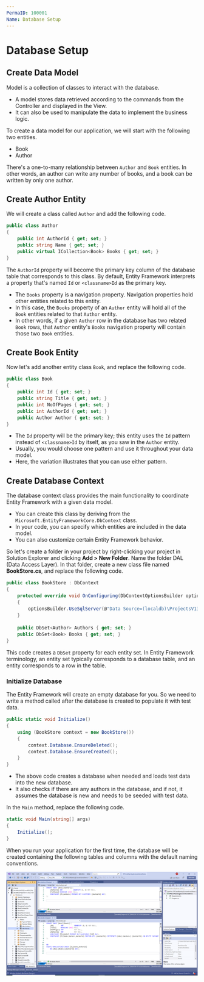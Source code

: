```yaml
---
PermaID: 100001
Name: Database Setup
---
```


# Database Setup

## Create Data Model

Model is a collection of classes to interact with the database.

 - A model stores data retrieved according to the commands from the Controller and displayed in the View.
 - It can also be used to manipulate the data to implement the business logic.

To create a data model for our application, we will start with the following two entities.

 - Book
 - Author

There's a one-to-many relationship between `Author` and `Book` entities. In other words, an author can write any number of books, and a book can be written by only one author.

## Create Author Entity

We will create a class called `Author` and add the following code.

```csharp
public class Author
{
    public int AuthorId { get; set; }
    public string Name { get; set; }
    public virtual ICollection<Book> Books { get; set; }
}
```

The `AuthorId` property will become the primary key column of the database table that corresponds to this class. By default, Entity Framework interprets a property that's named `Id` or `<classname>Id` as the primary key.

 - The `Books` property is a navigation property. Navigation properties hold other entities related to this entity. 
 - In this case, the `Books` property of an `Author` entity will hold all of the `Book` entities related to that `Author` entity. 
 - In other words, if a given `Author` row in the database has two related `Book` rows, that `Author` entity's `Books` navigation property will contain those two `Book` entities.

## Create Book Entity

Now let's add another entity class `Book`, and replace the following code.

```csharp
public class Book
{
    public int Id { get; set; }
    public string Title { get; set; }
    public int NoOfPages { get; set; }
    public int AuthorId { get; set; }
    public Author Author { get; set; }
}
```

 - The `Id` property will be the primary key; this entity uses the `Id` pattern instead of `<classname>Id` by itself, as you saw in the `Author` entity. 
 - Usually, you would choose one pattern and use it throughout your data model. 
 - Here, the variation illustrates that you can use either pattern. 

## Create Database Context

The database context class provides the main functionality to coordinate Entity Framework with a given data model. 

 - You can create this class by deriving from the `Microsoft.EntityFrameworkCore.DbContext` class. 
 - In your code, you can specify which entities are included in the data model. 
 - You can also customize certain Entity Framework behavior. 

So let's create a folder in your project by right-clicking your project in Solution Explorer and clicking **Add > New Folder**. Name the folder DAL (Data Access Layer). In that folder, create a new class file named **BookStore.cs**, and replace the following code.

```csharp
public class BookStore : DbContext
{
    protected override void OnConfiguring(DbContextOptionsBuilder optionsBuilder)
    {
        optionsBuilder.UseSqlServer(@"Data Source=(localdb)\ProjectsV13;Initial Catalog=BookStoreDb;");
    }

    public DbSet<Author> Authors { get; set; }
    public DbSet<Book> Books { get; set; }
}
```

This code creates a `DbSet` property for each entity set. In Entity Framework terminology, an entity set typically corresponds to a database table, and an entity corresponds to a row in the table.

### Initialize Database

The Entity Framework will create an empty database for you. So we need to write a method called after the database is created to populate it with test data.

```csharp
public static void Initialize()
{
    using (BookStore context = new BookStore())
    {
        context.Database.EnsureDeleted();
        context.Database.EnsureCreated();
    }
}
```

 - The above code creates a database when needed and loads test data into the new database.
 - It also checks if there are any authors in the database, and if not, it assumes the database is new and needs to be seeded with test data. 

In the `Main` method, replace the following code.

```csharp
static void Main(string[] args)
{
    Initialize();
}
```

When you run your application for the first time, the database will be created containing the following tables and columns with the default naming conventions.

<img src="images/database-1.png" alt="Database created">
